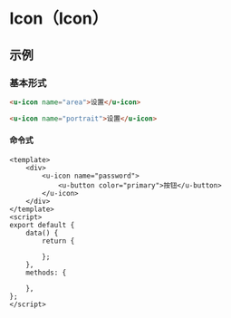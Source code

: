 # Icon（Icon）

## 示例
### 基本形式

``` html
<u-icon name="area">设置</u-icon>
```
``` html
<u-icon name="portrait">设置</u-icon>
```

#### 命令式


``` vue
<template>
    <div>
        <u-icon name="password">
            <u-button color="primary">按钮</u-button>
        </u-icon>
    </div>
</template>
<script>
export default {
    data() {
        return {

        };
    },
    methods: {

    },
};
</script>
```
